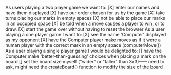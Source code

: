 As users playing a two player game we want to:
[X] enter our names and have them displayed
[X] have our order chosen for us by the game
[X] take turns placing our marks in empty spaces
[X] not be able to place our marks in an occupied space
[X] be told when a move causes a player to win, or to draw. 
[X] start the game over without having to reset the browser
As a user playing a one player game I want to:
[X] see the name 'Computer' displayed as my opponent
[X] have the Computer player make moves as if it were a human player with the correct mark in an empty space (computerMove())
As a user playing a single player game I would be delighted to:
[] have the Computer make 'better-than-guessing' choices when placing a mark on the board
[] set the board size myself ("wider" or "taller" than 3x3)---- need to ask, might need the createBoard() function to modify the size of the board

